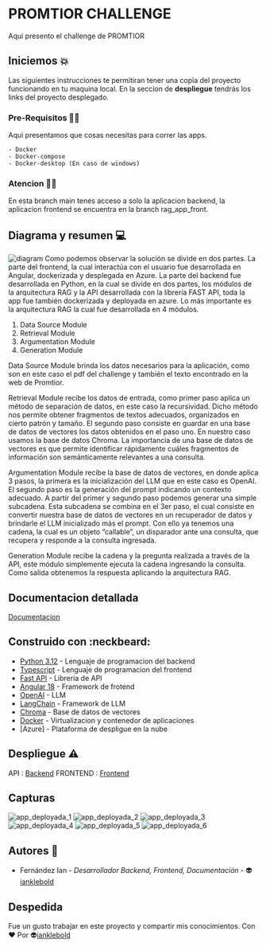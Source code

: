 # PROMTIOR CHALLENGE
Aqui presento el challenge de PROMTIOR

## Iniciemos :boom:

Las siguientes instrucciones te permitiran tener una copia del proyecto funcionando en tu maquina local. En la seccion de **despliegue** tendrás
los links del proyecto desplegado. 


### Pre-Requisitos :technologist:

Aqui presentamos que cosas necesitas para correr las apps. 
```
- Docker
- Docker-compose
- Docker-desktop (En caso de windows)
```

### Atencion :technologist:
En esta branch main tenes acceso a solo la aplicacion backend, la aplicacion frontend se encuentra en la branch rag_app_front.

## Diagrama y resumen :computer:
![diagram](https://github.com/user-attachments/assets/255aaa68-0735-40b2-baac-909b156169bb)
Como podemos observar la solución se divide en dos partes. La parte del frontend, la cual interactúa con el usuario fue desarrollada en Angular, dockerizada y desplegada en Azure. La parte del backend fue desarrollada en Python, en la cual se divide en dos partes, los módulos de la arquitectura RAG y la API desarrollada con la librería FAST API, toda la app fue también dockerizada y deployada en azure.
Lo más importante es la arquitectura RAG la cual fue desarrollada en 4 módulos.
1. Data Source Module
2. Retrieval Module
3. Argumentation Module
4. Generation Module

Data Source Module brinda los datos necesarios para la aplicación, como son en este caso el pdf del challenge y también el texto encontrado en la web de Promtior. 

Retrieval Module recibe los datos de entrada, como primer paso aplica un método de separación de datos, en este caso la recursividad.  Dicho método nos permite obtener fragmentos de textos adecuados, organizados en cierto patrón y tamaño. El segundo paso consiste en guardar en una base de datos de vectores los datos obtenidos en el paso uno. En nuestro caso usamos la base de datos Chroma. La importancia de una base de datos de vectores es que permite identificar rápidamente cuáles fragmentos de información son semánticamente relevantes a una consulta.

Argumentation Module recibe la base de datos de vectores, en donde aplica 3 pasos, la primera es la inicialización del LLM que en este caso es OpenAI. El segundo paso es la generación del prompt indicando  un contexto adecuado. A partir del primer y segundo paso podemos generar una simple subcadena. Esta subcadena se combina en el 3er paso, el cual consiste en convertir nuestra base de datos de vectores en un recuperador de datos y brindarle el LLM inicializado más el prompt. Con ello ya tenemos una cadena, la cual es un objeto “callable”, un disparador ante una consulta, que recupera y responde a la consulta ingresada.

Generation Module recibe la cadena y la pregunta realizada a través de la API, este módulo simplemente ejecuta la cadena ingresando la consulta. Como salida obtenemos la respuesta aplicando la arquitectura RAG.



## Documentacion detallada
[Documentacion](https://docs.google.com/document/d/1qDoBhpY4VPFuYJjzYic_37mQNcBEmgEoQ-TAl_wqKcE/edit?usp=sharing)

## Construido con :neckbeard:

- [Python 3.12](https://www.python.org/) - Lenguaje de programacion del backend
- [Typescript](https://www.typescriptlang.org/) - Lenguaje de programacion del frontend
- [Fast API](https://fastapi.tiangolo.com/) - Libreria de API
- [Angular 18](https://angular.dev/) - Framework de frotend
- [OpenAI](https://chaton.ai/web_06/?utm_source=google&utm_medium=cpc&utm_campaign=ChatOn%20|%20Web%20|%20LATAM%20|%20Search%20|%20Website%20Mix%20|%20Purch%20No%20Trial%20|%2022.01.2025&utm_content=730205885966&utm_term=openai&campaign_id=22157592439&adset_id=174662267900&ad_id=730205885966&gad_source=1&gclid=Cj0KCQjwhMq-BhCFARIsAGvo0Kdq0ZZZGVftqSQEdgdrYBPwt1uagEfWZNEVSmH3Eh7g226-QhiadjsaAl6MEALw_wcB) - LLM
- [LangChain](https://python.langchain.com/docs/introduction/) - Framework de LLM
- [Chroma](https://python.langchain.com/docs/integrations/vectorstores/chroma/) - Base de datos de vectores
- [Docker](https://www.docker.com/) - Virtualizacion y contenedor de aplicaciones
- [Azure] - Plataforma de despligue en la nube

## Despliegue :warning:

API : [Backend](https://my-challenge-app-api.azurewebsites.net/docs#/)
FRONTEND : [Frontend](https://my-challenge-app-promtior.azurewebsites.net/)

## Capturas
![app_deployada_1](https://github.com/user-attachments/assets/e11844f8-fc07-4ce4-a46b-b93e8ffe29dc)
![app_deployada_2](https://github.com/user-attachments/assets/7777039d-1d3c-4eba-9fc3-6688e916b01a)
![app_deployada_3](https://github.com/user-attachments/assets/2f22ffc7-9c24-440b-84a2-ff8bcbdff0b3)
![app_deployada_4](https://github.com/user-attachments/assets/e14e3877-cf5b-4f32-b648-744df0222da4)
![app_deployada_5](https://github.com/user-attachments/assets/41f54145-e07f-4366-895a-3a448204148e)
![app_deployada_6](https://github.com/user-attachments/assets/2c814682-f63b-409b-97ef-88862fa39fe7)

## Autores :star_struck:

- Fernández Ian - *Desarrollador Backend, Frontend, Documentación* - :alien:[ianklebold](https://www.linkedin.com/in/ian-fern%C3%A1ndez-a72598179/)

## Despedida

Fue un gusto trabajar en este proyecto y compartir mis conocimientos. Con :heart: Por :alien:[ianklebold](https://www.linkedin.com/in/ian-fern%C3%A1ndez-a72598179/) 
